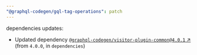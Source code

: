 ```yaml
---
"@graphql-codegen/gql-tag-operations": patch
---
```

dependencies updates:
  - Updated dependency [`@graphql-codegen/visitor-plugin-common@4.0.1` ↗︎](https://www.npmjs.com/package/@graphql-codegen/visitor-plugin-common/v/4.0.1) (from `4.0.0`, in `dependencies`)

